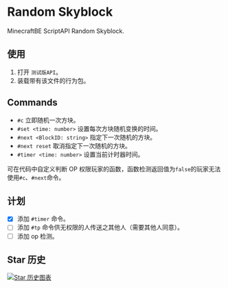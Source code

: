 # Random Skyblock
MinecraftBE ScriptAPI Random Skyblock.

## 使用

1. 打开 `测试版API`。
2. 装载带有该文件的行为包。

## Commands

+ `#c` 立即随机一次方块。
+ `#set <time: number>` 设置每次方块随机变换的时间。
+ `#next <BlockID: string>` 指定下一次随机的方块。
+ `#next reset` 取消指定下一次随机的方块。
+ `#timer <time: number>` 设置当前计时器时间。

可在代码中自定义判断 OP 权限玩家的函数，函数检测返回值为`false`的玩家无法使用`#c`、`#next`命令。

## 计划
- [x] 添加 `#timer` 命令。
- [ ] 添加 `#tp` 命令供无权限的人传送之其他人（需要其他人同意）。
- [ ] 添加 op 检测。

## Star 历史

<a href="https://star-history.com/#yrzd6/RandomSkyBlock&Date">
 <picture>
   <source media="(prefers-color-scheme: dark)" srcset="https://api.star-history.com/svg?repos=yrzd6/RandomSkyBlock&type=Date&theme=dark" />
   <source media="(prefers-color-scheme: light)" srcset="https://api.star-history.com/svg?repos=yrzd6/RandomSkyBlock&type=Date" />
   <img alt="Star 历史图表" src="https://api.star-history.com/svg?repos=yrzd6/RandomSkyBlock&type=Date" />
 </picture>
</a>
